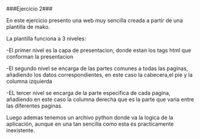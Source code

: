 ###Ejercicio 2###

En este ejercicio presento una web muy sencilla creada a partir de una plantilla de mako.

La plantilla funciona a 3 niveles:

-El primer nivel es la capa de presentacion, donde estan los tags html que conforman la presentacion

-El segundo nivel se encarga de las partes comunes a todas las paginas, añadiendo los datos correspondientes,
en este caso la cabecera,el pie y la columna izquierda

-EL tercer nivel se encarga de la parte especifica de cada pagina, añadiendo en este caso la columna derecha que es
la parte que varia entre las diferentes paginas.

Luego ademas tenemos un archivo python donde va la logica de la aplicación, aunque en una tan sencilla como esta
es practicamente inexistente.
